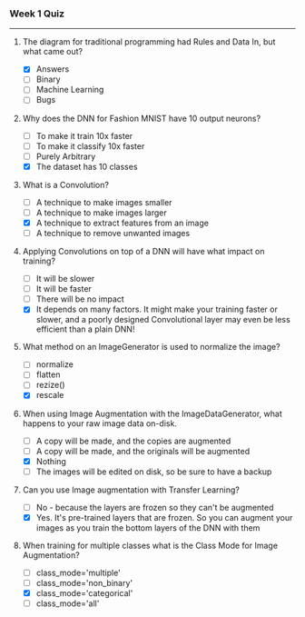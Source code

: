### Week 1 Quiz
---

1. The diagram for traditional programming had Rules and Data In, but what came out?

    - [x] Answers
    - [ ] Binary
    - [ ] Machine Learning
    - [ ] Bugs

2. Why does the DNN for Fashion MNIST have 10 output neurons?

    - [ ] To make it train 10x faster
    - [ ] To make it classify 10x faster
    - [ ] Purely Arbitrary
    - [x] The dataset has 10 classes

3. What is a Convolution?

    - [ ] A technique to make images smaller
    - [ ] A technique to make images larger
    - [x] A technique to extract features from an image
    - [ ] A technique to remove unwanted images

4. Applying Convolutions on top of a DNN will have what impact on training?

    - [ ] It will be slower
    - [ ] It will be faster
    - [ ] There will be no impact
    - [x] It depends on many factors. It might make your training faster or slower, and a poorly designed Convolutional layer may even be less efficient than a plain DNN!

5. What method on an ImageGenerator is used to normalize the image?

    - [ ] normalize
    - [ ] flatten
    - [ ] rezize()
    - [x] rescale

6. When using Image Augmentation with the ImageDataGenerator, what happens to your raw image data on-disk.

    - [ ] A copy will be made, and the copies are augmented
    - [ ] A copy will be made, and the originals will be augmented
    - [x] Nothing
    - [ ] The images will be edited on disk, so be sure to have a backup

7. Can you use Image augmentation with Transfer Learning?

    - [ ] No - because the layers are frozen so they can't be augmented
    - [x] Yes. It's pre-trained layers that are frozen. So you can augment your images as you train the bottom layers of the DNN with them

8. When training for multiple classes what is the Class Mode for Image Augmentation?

    - [ ] class_mode='multiple'
    - [ ] class_mode='non_binary'
    - [x] class_mode='categorical'
    - [ ] class_mode='all'
